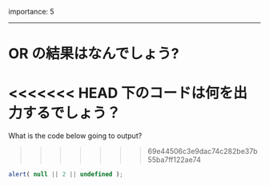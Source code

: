 importance: 5

---

# OR の結果はなんでしょう?

<<<<<<< HEAD
下のコードは何を出力するでしょう？
=======
What is the code below going to output?
>>>>>>> 69e44506c3e9dac74c282be37b55ba7ff122ae74

```js
alert( null || 2 || undefined );
```
